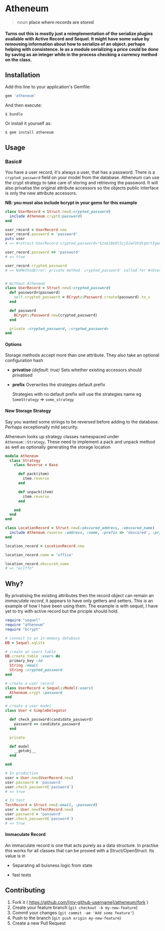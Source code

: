 # Atheneum
> *noun* **place where records are stored**

#### Turns out this is mostly just a reimplementation of the serialize plugins available with Active Record and Sequel. It might have some value by removeing information about how to serialize of an object. perhaps helping with consistence. Ie as a module serializing a price could be done by saving as an integer while in the process checking a currency method on the class.

## Installation

Add this line to your application's Gemfile:

```ruby
gem 'atheneum'
```

And then execute:

    $ bundle

Or install it yourself as:

    $ gem install atheneum

## Usage
### Basic#

You have a user record, it's always a user, that has a password. There is a `crypted_password` field on your model from the database. Atheneum can use the crypt strategy to take care of storing and retrieving the password. It will also privatise the original attribute accessors so the objects public interface is only the new attribute accessors.

**NB: you must also include bcrypt in your gems for this example**

```rb
class UserRecord < Struct.new(:crypted_password)
  include Atheneum.crypt(:password)
end

user_record = UserRecord.new
user_record.password = 'password'
puts user
# => #<struct UserRecord crypted_password="$2a$10$0lScjOJwCUVdtqGrtIgww.RbvVWXGPD.oISi4DBcIgK3f3YO66aju">

user_record.password == 'password'
# => true

user_record.crypted_password
# => NoMethodError: private method `crypted_password' called for #<UserRecord:0x0000000236f9f0>


# Without Atheneum
class UserRecord < Struct.new(:crypted_password)
  def password=(password)
    self.crypted_password = BCrypt::Password.create(password).to_s
  end

  def password
    BCrypt::Password.new(crypted_password)
  end

  private :crypted_password, :crypted_password=
end
```
#### Options

Storage methods accept more than one attribute. They also take an optional configuration hash

- **privatise** *(default: true)* Sets whether existing accessors should privatised

- **prefix** Overwrites the strategies default prefix

  Strategies with no default prefix will use the strategies name eg `SomeStrategy` => `some_strategy`

#### New Storage Strategy

Say you wanted some strings to be reversed before adding to the database. Perhaps exceptionally mild security.

Atheneum looks up strategy classes namespaced under `Atheneum::Strategy`. These need to implement a pack and unpack method as well as optionally generating the storage location

```rb
module Atheneum
  class Strategy
    class Reverse < Base

      def pack(item)
        item.reverse
      end

      def unpack(item)
        item.reverse
      end

    end
  end
end

class LocationRecord < Struct.new(:obscured_address, :obscured_name)
  include Atheneum.reverse :address, :name, :prefix => 'obscured', :privatise => false
end

location_record = LocationRecord.new

location_record.name = 'office'

location_record.obscured_name
# => "eciffo"
```

## Why?

By privatising the existing attributes then the record object can remain an *immaculate record*, it appears to have only getters and setters. This is an example of how I have been using them. The example is with sequel, I have yet to try with active record but the priciple should hold.

```rb
require "sequel"
require "atheneum"
require "bcrypt"

# connect to an in-memory database
DB = Sequel.sqlite

# create an users table
DB.create_table :users do
  primary_key :id
  String :email
  String :crypted_password
end

# create a user record
class UserRecord < Sequel::Model(:users)
  Atheneum.crypt :password
end

# create a user model
class User < SimpleDelegator

  def check_password(candidate_password)
    password == candidate_password
  end

  private

  def model
    __getobj__
  end

end

# In production
user = User.new(UserRecord.new)
user.password = 'password'
user.check_password('password')
# => true

# In test
TestRecord = Struct.new(:email, :password)
user = User.new(TestRecord.new)
user.password = 'password'
user.check_password('password')
# => true
```

#### Immaculate Record

An immaculate record is one that acts purely as a data structure. In practise this works for all classes that can be proxied with a Struct/OpenStruct. Its value is in

- Separating all buisness logic from state

- fast tests


## Contributing

1. Fork it ( https://github.com/[my-github-username]/atheneum/fork )
2. Create your feature branch (`git checkout -b my-new-feature`)
3. Commit your changes (`git commit -am 'Add some feature'`)
4. Push to the branch (`git push origin my-new-feature`)
5. Create a new Pull Request
